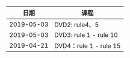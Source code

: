 日期|课程
--|--
2019-05-03|DVD2: rule4、5
2019-05-03|DVD3: rule 1 - rule 10
2019-04-21|DVD4：rule 1 - rule 15



